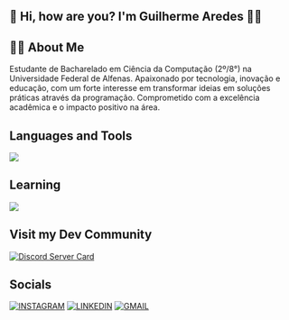 ## 👋 Hi, how are you? I'm Guilherme Aredes 👨‍💻

## 🙋‍♂️ About Me
Estudante de Bacharelado em Ciência da Computação (2º/8°) na Universidade Federal de Alfenas. Apaixonado por tecnologia, inovação e educação, com um forte interesse em transformar ideias em soluções práticas através da programação. Comprometido com a excelência acadêmica e o impacto positivo na área.

## Languages and Tools
<img src="https://skillicons.dev/icons?i=cpp,html,github,vscode" />

## Learning

<img src="https://skillicons.dev/icons?i=java,python" />

## Visit my Dev Community

[![Discord Server Card](https://cardzera.audibert.dev/api/1112920281367973900?t={timestamp})](https://discord.gg/servidordosprogramadores)

## Socials
[![INSTAGRAM](https://skillicons.dev/icons?i=instagram)](https://www.instagram.com/aredesog_/)
[![LINKEDIN](https://go-skill-icons.vercel.app/api/icons?i=linkedin)](https://www.linkedin.com/in/guilhermearedesg/)
[![GMAIL](https://skillicons.dev/icons?i=gmail)](mailto:guiaredes19@gmail.com)

